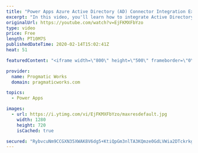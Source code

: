 ```yaml
---
title: "Power Apps Azure Active Directory (AD) Connector Integration Example"
excerpt: "In this video, you'll learn how to integrate Active Directory or Office 365 Groups into your PowerApp to show or hide certain functions in the application based on being a member of certain groups. For example, you can use this technique to hide the administrator pieces of the app unless they're in an"
originalUrl: https://youtube.com/watch?v=EjFKMXFbYzo
type: video
price: Free
length: PT10M7S
publishedDateTime: 2020-02-14T15:02:41Z
heat: 51

featuredContent: "<iframe width=\"800\" height=\"500\" frameborder=\"0\" src=\"https://www.youtube.com/embed/EjFKMXFbYzo\" allow=\"accelerometer; autoplay; encrypted-media; gyroscope; picture-in-picture\" allowfullscreen></iframe>"

provider:
  name: Progmatic Works
  domain: pragmaticworks.com

topics:
  - Power Apps

images:
  - url: https://i.ytimg.com/vi/EjFKMXFbYzo/maxresdefault.jpg
    width: 1280
    height: 720
    isCached: true

secured: "RybvcuNm9CCGXN35XWAK8V6dg5+KtiQpGm3nlTA3KQmze0GdLVWia2DTckrkgmC0O5KkkYerKi/LXZRlul4USje3h4qiReu+7Hj8EsvegT3wSA2JRisPq4GbYpGbHKGhjG9m+byPF7BwXTBUMzhUs6pke+WuvWeSigZpk4N+rfKjVu+pfDsYDKXUyve9rrh6OkTxNCpkrFzwxXkDxMe9p5XG3RGo5zQIqculN1hfhs0MJfPoU8ZuKZWnZ/NMx4qK/be7xS/8sVCrbo7w5KoVCGsCo8ayfpUuc1n3oQ+/ORXsegmSBkAgzG3oYzW6FSJ/9Z+pq1bLXE7ufBpVpRYLq0Vy4YVsUVud4qZ1e9nXp5hYX6LvwumFVk+1M/7kuRzRrv7cb8lFmr0UlVGEdc2cly/tpxwaFC9c5KtUwXrwEN8=;4t1cANS5TLw45Lq8FYLeOw=="
---
```


